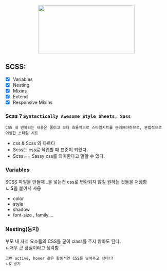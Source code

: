 
<p align="center">
  <img src="https://heropy.blog/css/images/vendor_icons/sass.png" height="150" width="300">
</p>

## SCSS:

- [x] Variables
- [x] Nesting
- [x] Mixins
- [x] Extend
- [x] Responsive Mixins

### Scss ? `Syntactically Awesome Style Sheets, Sass`
  
    CSS 내 반복되는 내용은 줄이고 보다 효율적으로 스타일시트를 관리해야하므로, 문법적으로 어썸한 스타일 시트 
    
 - css & Scss 와 다르다
 - Scss는 css로 작업할 때 표준이 되었다.
 - Scss == Sassy css를 의미한다고 말할 수 있다.

  
### Variables

SCSS 파일을 만들때 _을 넣는건 css로 변환되지 않길 원하는 것들을 저장함 <br>
ㄴ $을 붙여서 사용

- color
- style
- shadow
- font-size , family....  
  
### Nesting(둥지)

부모 내 자식 요소들의 CSS를 굳이 class를 주지 않아도 된다. <br>
ㄴ매우 큰 장점이라고 생각함

    그런 active, hover 같은 활동적인 CSS를 넣어주고 싶다!?
    ㄴ& 넣기


